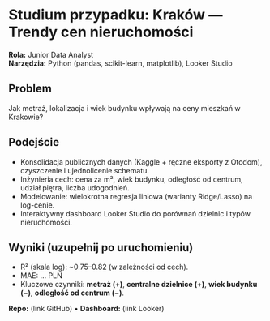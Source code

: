 # Studium przypadku: Kraków — Trendy cen nieruchomości

**Rola:** Junior Data Analyst  
**Narzędzia:** Python (pandas, scikit-learn, matplotlib), Looker Studio

## Problem
Jak metraż, lokalizacja i wiek budynku wpływają na ceny mieszkań w Krakowie?

## Podejście
- Konsolidacja publicznych danych (Kaggle + ręczne eksporty z Otodom), czyszczenie i ujednolicenie schematu.
- Inżynieria cech: cena za m², wiek budynku, odległość od centrum, udział piętra, liczba udogodnień.
- Modelowanie: wielokrotna regresja liniowa (warianty Ridge/Lasso) na log-cenie.
- Interaktywny dashboard Looker Studio do porównań dzielnic i typów nieruchomości.

## Wyniki (uzupełnij po uruchomieniu)
- R² (skala log): ~0.75–0.82 (w zależności od cech).
- MAE: … PLN
- Kluczowe czynniki: **metraż (+)**, **centralne dzielnice (+)**, **wiek budynku (−)**, **odległość od centrum (−)**.

**Repo:** (link GitHub) • **Dashboard:** (link Looker)
